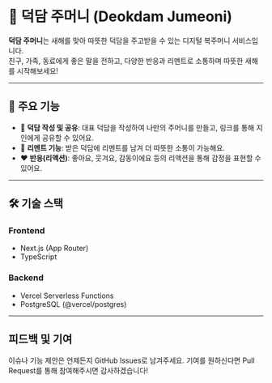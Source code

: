 # 🎉 덕담 주머니 (Deokdam Jumeoni)

**덕담 주머니**는 새해를 맞아 따뜻한 덕담을 주고받을 수 있는 디지털 복주머니 서비스입니다.  
친구, 가족, 동료에게 좋은 말을 전하고, 다양한 반응과 리멘트로 소통하며 따뜻한 새해를 시작해보세요!

---

## 📌 주요 기능

- 📝 **덕담 작성 및 공유**: 대표 덕담을 작성하여 나만의 주머니를 만들고, 링크를 통해 지인에게 공유할 수 있어요.
- 💬 **리멘트 기능**: 받은 덕담에 리멘트를 남겨 더 따뜻한 소통이 가능해요.
- ❤️ **반응(리액션)**: 좋아요, 웃겨요, 감동이에요 등의 리액션을 통해 감정을 표현할 수 있어요.

---

## 🛠 기술 스택

### Frontend

- Next.js (App Router)
- TypeScript

### Backend

- Vercel Serverless Functions
- PostgreSQL (@vercel/postgres)

---

## 피드백 및 기여

이슈나 기능 제안은 언제든지 GitHub Issues로 남겨주세요.
기여를 원하신다면 Pull Request를 통해 참여해주시면 감사하겠습니다!

